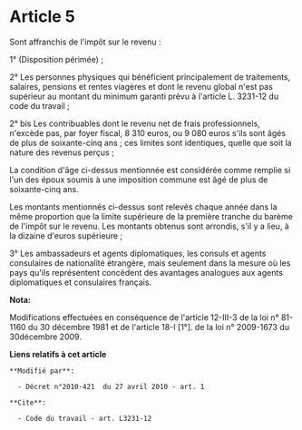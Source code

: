 # Article 5

Sont affranchis de l'impôt sur le revenu : 

1° (Disposition périmée) ; 

2° Les personnes physiques qui bénéficient principalement de traitements, salaires, pensions et rentes viagères et dont le
revenu global n'est pas supérieur au montant du minimum garanti prévu à l'article L. 3231-12 du code du travail ; 

2° bis Les contribuables dont le revenu net de frais professionnels, n'excède pas, par foyer fiscal, 8 310 euros, ou 9 080
euros s'ils sont âgés de plus de soixante-cinq ans ; ces limites sont identiques, quelle que soit la nature des revenus
perçus ; 

La condition d'âge ci-dessus mentionnée est considérée comme remplie si l'un des époux soumis à une imposition commune est
âgé de plus de soixante-cinq ans. 

Les montants mentionnés ci-dessus sont relevés chaque année dans la même proportion que la limite supérieure de la première
tranche du barème de l'impôt sur le revenu. Les montants obtenus sont arrondis, s'il y a lieu, à la dizaine d'euros
supérieure ; 

3° Les ambassadeurs et agents diplomatiques, les consuls et agents consulaires de nationalité étrangère, mais seulement dans
la mesure où les pays qu'ils représentent concèdent des avantages analogues aux agents diplomatiques et consulaires français.

**Nota:**

Modifications effectuées en conséquence de l'article 12-III-3 de la loi n° 81-1160 du 30 décembre 1981 et de l'article 18-I
[1°]. de la loi n° 2009-1673 du 30décembre 2009.

**Liens relatifs à cet article**

	**Modifié par**:

	  - Décret n°2010-421  du 27 avril 2010 - art. 1

	**Cite**:

	  - Code du travail - art. L3231-12
